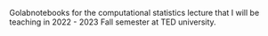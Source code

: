 Golabnotebooks for the computational statistics lecture that I will be teaching in 2022 - 2023 Fall semester at TED university.
